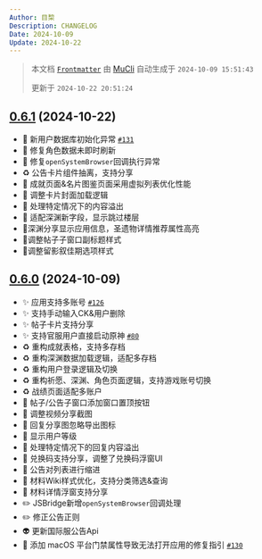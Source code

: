 ```yaml
---
Author: 目棃
Description: CHANGELOG
Date: 2024-10-09
Update: 2024-10-22
---
```


> 本文档 [`Frontmatter`](https://github.com/BTMuli/MuCli#Frontmatter) 由 [MuCli](https://github.com/BTMuli/Mucli) 自动生成于 `2024-10-09 15:51:43`
>
> 更新于 `2024-10-22 20:51:24`

## [0.6.1](https://github.com/BTMuli/TeyvatGuide/releases/v0.6.0) (2024-10-22)

- 🐛 新用户数据库初始化异常 [`#131`](https://github.com/BTMuli/TeyavtGuide/issues/131)
- 🐛 修复角色数据未即时刷新
- 🐛 修复`openSystemBrowser`回调执行异常
- ♻️ 公告卡片组件抽离，支持分享
- 🎨 成就页面&名片图鉴页面采用虚拟列表优化性能
- 🎨 调整卡片封面加载逻辑
- 💄 处理特定情况下的内容溢出
- 💄 适配深渊新字段，显示跳过楼层
- 💄深渊分享显示应用信息，圣遗物详情推荐属性高亮
- 💄调整帖子子窗口副标题样式
- 💄调整留影叙佳期选项样式

## [0.6.0](https://github.com/BTMuli/TeyvatGuide/releases/v0.6.0) (2024-10-09)

- ✨ 应用支持多账号 [`#126`](https://github.com/BTMuli/TeyvatGuide/issues/126)
- ✨ 支持手动输入CK&用户删除
- ✨ 帖子卡片支持分享
- ✨ 支持官服用户直接启动原神 [`#80`](https://github.com/BTMuli/TeyvatGuide/issues/80)
- ♻️ 重构成就表格，支持多存档
- ♻️ 重构深渊数据加载逻辑，适配多存档
- ♻️ 重构用户登录逻辑及切换
- ♻️ 重构祈愿、深渊、角色页面逻辑，支持游戏账号切换
- ♻️ 战绩页面适配多账户
- 💄 帖子/公告子窗口添加窗口置顶按钮
- 💄 调整视频分享截图
- 💄 回复分享图忽略导出图标
- 💄 显示用户等级
- 💄 处理特定情况下的回复内容溢出
- 💄 兑换码支持分享，调整了兑换码浮窗UI
- 💄 公告对列表进行缩进
- 💄 材料Wiki样式优化，支持分类筛选&查询
- 💄 材料详情浮窗支持分享
- ✏️ JSBridge新增`openSystemBrowser`回调处理
- ✏️ 修正公告正则
- 👽️ 更新国际服公告Api
- 📖 添加 macOS 平台门禁属性导致无法打开应用的修复指引 [`#130`](https://github.com/BTMuli/TeyvatGuide/issues/130)

